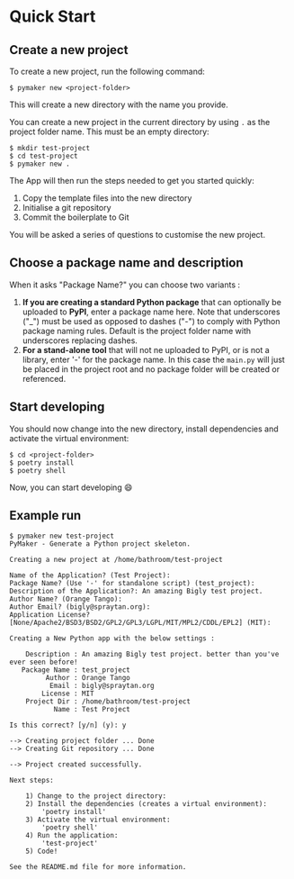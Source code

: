 # Quick Start

## Create a new project

To create a new project, run the following command:

```console
$ pymaker new <project-folder>
```

This will create a new directory with the name you provide.

You can create a new project in the current directory by using `.` as the
project folder name. This must be an empty directory:

```console
$ mkdir test-project
$ cd test-project
$ pymaker new .
```

The App will then run the steps needed to get you started quickly:

1. Copy the template files into the new directory
2. Initialise a git repository
3. Commit the boilerplate to Git

You will be asked a series of questions to customise the new project.

## Choose a package name and description

When it asks "Package Name?" you can choose two variants :

1. **If you are creating a standard Python package** that can optionally be
   uploaded to **PyPI**, enter a package name here. Note that underscores ("_")
   must be used as opposed to dashes ("-") to comply with Python package naming
   rules. Default is the project folder name with underscores replacing dashes.
2. **For a stand-alone tool** that will not ne uploaded to PyPI, or is not a
   library, enter '-' for the package name. In this case the `main.py` will just
   be placed in the project root and no package folder will be created or
   referenced.

## Start developing

You should now change into the new directory, install dependencies and activate
the virtual environment:

```console
$ cd <project-folder>
$ poetry install
$ poetry shell
```

Now, you can start developing :smile:

## Example run

```console
$ pymaker new test-project
PyMaker - Generate a Python project skeleton.

Creating a new project at /home/bathroom/test-project

Name of the Application? (Test Project):
Package Name? (Use '-' for standalone script) (test_project):
Description of the Application?: An amazing Bigly test project.
Author Name? (Orange Tango):
Author Email? (bigly@spraytan.org):
Application License? [None/Apache2/BSD3/BSD2/GPL2/GPL3/LGPL/MIT/MPL2/CDDL/EPL2] (MIT):

Creating a New Python app with the below settings :

    Description : An amazing Bigly test project. better than you've ever seen before!
   Package Name : test_project
         Author : Orange Tango
          Email : bigly@spraytan.org
        License : MIT
    Project Dir : /home/bathroom/test-project
           Name : Test Project

Is this correct? [y/n] (y): y

--> Creating project folder ... Done
--> Creating Git repository ... Done

--> Project created successfully.

Next steps:

    1) Change to the project directory:
    2) Install the dependencies (creates a virtual environment):
        'poetry install'
    3) Activate the virtual environment:
        'poetry shell'
    4) Run the application:
        'test-project'
    5) Code!

See the README.md file for more information.
```
